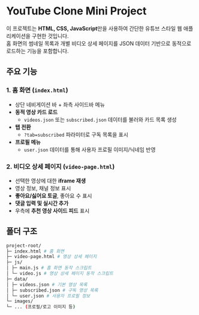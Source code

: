 # YouTube Clone Mini Project

이 프로젝트는 **HTML, CSS, JavaScript**만을 사용하여 간단한 유튜브 스타일 웹 애플리케이션을 구현한 것입니다.  
홈 화면의 썸네일 목록과 개별 비디오 상세 페이지를 JSON 데이터 기반으로 동적으로 로드하는 기능을 포함합니다.

## 주요 기능

### 1. 홈 화면 (`index.html`)
- 상단 네비게이션 바 + 좌측 사이드바 메뉴
- **동적 영상 카드 로드**
  - `videos.json` 또는 `subscribed.json` 데이터를 불러와 카드 목록 생성
- **탭 전환**
  - `?tab=subscribed` 파라미터로 구독 목록을 표시
- **프로필 메뉴**
  - `user.json` 데이터를 통해 사용자 프로필 이미지/닉네임 반영

### 2. 비디오 상세 페이지 (`video-page.html`)
- 선택한 영상에 대한 **iframe 재생**
- 영상 정보, 채널 정보 표시
- **좋아요/싫어요 토글**, 좋아요 수 표시
- **댓글 입력 및 실시간 추가** 
- 우측에 **추천 영상 사이드 피드** 표시

## 폴더 구조
``` bash
project-root/  
├─ index.html # 홈 화면  
├─ video-page.html # 영상 상세 페이지  
├─ js/  
│ ├─ main.js # 홈 화면 동작 스크립트  
│ └─ video.js # 영상 상세 페이지 동작 스크립트  
├─ data/  
│ ├─ videos.json # 기본 영상 목록  
│ ├─ subscribed.json # 구독 영상 목록  
│ └─ user.json # 사용자 프로필 정보  
└─ images/  
└─ ... (프로필/로고 이미지 등)
```

